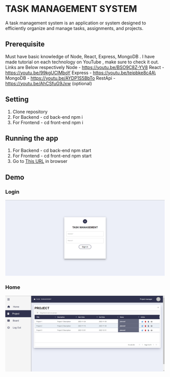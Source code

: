 # TASK MANAGEMENT SYSTEM

A task management system is an application or system designed to efficiently organize and manage tasks, assignments, and projects.

## Prerequisite

Must have basic knowledge of Node, React, Express, MongoDB . I have made tutorial on each technology on YouTube , make sure to check it out. Links are Below respectively
Node - https://youtu.be/BSO9C8Z-YV8
React - https://youtu.be/99kgUCIMboY
Express - https://youtu.be/teipbke8c4A\
MongoDB - https://youtu.be/AYDP1S5BbTo
RestApi - https://youtu.be/AhCSfuG9Jxw (optional)

## Setting

1. Clone repository
2. For Backend - cd back-end npm i
3. For Frontend - cd front-end npm i

## Running the app

1. For Backend - cd back-end npm start
2. For Frontend - cd front-end npm start
3. Go to [This URL](http://localhost:3000/tasking) in browser

## Demo

### Login

![Login](image/login.png)

### Home

![Home](image/Home.png)
